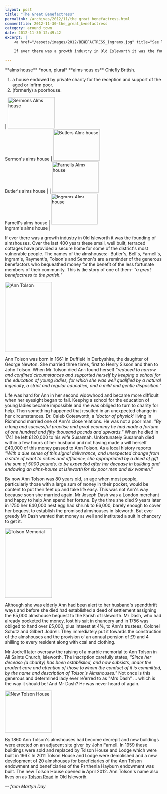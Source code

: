 ```yaml
---
layout: post
title: "The Great Benefactress"
permalink: /archives/2012/11/the_great_benefactress.html
commentfile: 2012-11-30-the_great_benefactress
category: around_town
date: 2012-11-30 12:49:42
excerpt: |
    <a href="/assets/images/2012/BENEFACTRESS_Ingrams.jpg" title="See larger version of - Ingrams Alms house"><img src="/assets/images/2012/BENEFACTRESS_Ingrams_thumb.jpg" width="150" height="100" alt="Ingrams Alms house" class="photo right" /></a>

    If ever there was a growth industry in Old Isleworth it was the founding of almshouses. Over the last 400 years these small, well built, terraced cottages have provided a secure home for some of the district's most vulnerable people. The names of the almshouses:- Butler's, Bell's, Farnell's,  Ingram's, Rayment's, Tolson's and Sermon's are a reminder of the generous benefactors who bequeathed money for the benefit of the less fortunate members of their community. This is the story of one of them- <em>"a great benefactress to the parish."</em>

---
```


<div markdown="1" class="box">
**alms·house** *noun, plural* **alms·hous·es** Chiefly British.

1.  a house endowed by private charity for the reception and support of the aged or infirm poor.
2.  (formerly) a poorhouse.

</div>

| <a href="/assets/images/2012/BENEFACTRESS_Sermons.jpg" title="See larger version of - Sermons"><img src="/assets/images/2012/BENEFACTRESS_Sermons_thumb.jpg" width="150" height="100" alt="Sermons Alms house" class="photo" /></a><br />Sermon's alms house                  | <a href="/assets/images/2012/BENEFACTRESS_Butlers.jpg" title="See larger version of - Butlers Alms house"><img src="/assets/images/2012/BENEFACTRESS_Butlers_thumb.jpg" width="150" height="100" alt="Butlers Alms house" class="photo " /></a><br />Butler's alms house |
| <a href="/assets/images/2012/BENEFACTRESS_Farnells.jpg" title="See larger version of - Farnells Alms house"><img src="/assets/images/2012/BENEFACTRESS_Farnells_thumb.jpg" width="150" height="100" alt="Farnells Alms house" class="photo " /></a><br />Farnell's alms house | <a href="/assets/images/2012/BENEFACTRESS_Ingrams.jpg" title="See larger version of - Ingrams Alms house"><img src="/assets/images/2012/BENEFACTRESS_Ingrams_thumb.jpg" width="150" height="100" alt="Ingrams Alms house" class="photo " /></a><br />Ingram's alms house |

If ever there was a growth industry in Old Isleworth it was the founding of almshouses. Over the last 400 years these small, well built, terraced cottages have provided a secure home for some of the district's most vulnerable people. The names of the almshouses:- Butler's, Bell's, Farnell's, Ingram's, Rayment's, Tolson's and Sermon's are a reminder of the generous benefactors who bequeathed money for the benefit of the less fortunate members of their community. This is the story of one of them- <em>"a great benefactress to the parish."</em>

<a href="/assets/images/2012/BENEFACTRESS_Ann-Tolson.jpg" title="See larger version of - Ann Tolson"><img src="/assets/images/2012/BENEFACTRESS_Ann-Tolson_thumb.jpg" width="150" height="224" alt="Ann Tolson" class="photo right" /></a>

Ann Tolson was born in 1661 in Duffield in Derbyshire, the daughter of George Newton. She married three times, first to Henry Sisson and then to John Tolson. When Mr Tolson died Ann found herself <em>"reduced to narrow and confined circumstances and supported herself by keeping a school for the education of young ladies, for which she was well qualified by a natural ingenuity, a strict and regular education, and a mild and gentle disposition."</em>

Life was hard for Ann in her second widowhood and became more difficult when her eyesight began to fail. Keeping a school for the education of young ladies became impossible and she was obliged to turn to charity for help. Then something happened that resulted in an unexpected change in her circumstances. Dr. Caleb Cotesworth, a *'doctor of physick'* living in Richmond married one of Ann's close relations. He was not a poor man. *"By a long and successful practise and great economy he had made a fortune of one hundred and fifty thousand pounds and upwards."* When he died in 1741 he left £120,000 to his wife Susannah. Unfortunately Susannah died within a few hours of her husband and not having made a will herself £40,000 of this money passed to Ann Tolson. As a local history reports <em>"With a due sense of this signal deliverance, and unexpected change from a state of want to riches and affluence, she appropriated by a deed of gift the sum of 5000 pounds, to be expended after her decease in building and endowing an alms-house at Isleworth for six poor men and six women."</em>

By now Ann Tolson was 80 years old, an age when most people, particularly those with a large sum of money in their pocket, would be content to put their feet up and take life easy. This was not Ann's way because soon she married again. Mr Joseph Dash was a London merchant and happy to help Ann spend her fortune. By the time she died 9 years later in 1750 her £40,000 nest egg had shrunk to £6,000, barely enough to cover her bequest to establish the promised almshouses in Isleworth. But ever greedy Mr Dash wanted that money as well and instituted a suit in chancery to get it.

<a href="/assets/images/2012/BENEFACTRESS_Tolson_Memorial.jpg" title="See larger version of - Tolson Memorial"><img src="/assets/images/2012/BENEFACTRESS_Tolson_Memorial_thumb.jpg" width="150" height="224" alt="Tolson Memorial" class="photo right" /></a>

Although she was elderly Ann had been alert to her husband's spendthrift ways and before she died had established a deed of settlement assigning the £5,000 almshouse bequest to the Parish of Isleworth. Mr Dash, who had already pocketed the money, lost his suit in chancery and in 1756 was obliged to hand over £5,000, plus interest at 4%, to Ann's trustees, Colonel Schutz and Gilbert Jodrell. They immediately put it towards the construction of the almshouses and the provision of an annual pension of £9 and 4 shilling to every resident along with coal and clothing.

Mr Jodrell later oversaw the raising of a marble memorial to Ann Tolson in All Saints Church, Isleworth. The inscription carefully states, <em>"Since her decease (a charity) has been established, and now subsists, under the prudent care and attention of those to whom the conduct of it is committed, by the name and description of Tolson's Almshouses."</em> Not once is this generous and determined lady ever referred to as "Mrs Dash" ... which is the way it should be! And Mr Dash? He was never heard of again.

<div markdown="1" class="box">
<a href="/assets/images/2012/BENEFACTRESS_Tolson_House.jpg" title="See larger version of - New Tolson House"><img src="/assets/images/2012/BENEFACTRESS_Tolson_House_thumb.jpg" width="150" height="134" alt="New Tolson House" class="photo left" /></a>

By 1860 Ann Tolson's almshouses had become decrepit and new buildings were erected on an adjacent site given by John Farnell. In 1959 these buildings were sold and replaced by Tolson House and Lodge which were built in 1967. In 2011 Tolson House and Lodge were demolished and a new development of 20 almshouses for beneficiaries of the Ann Tolson endowment and beneficiaries of the Parthenia Hayburn endowment was built. The new Tolson House opened in April 2012. Ann Tolson's name also lives on as [Tolson Road](/images//BENEFACTRESS_Tolson_Road.jpg) in Old Isleworth.

</div>
<cite>-- from Martyn Day</cite>
